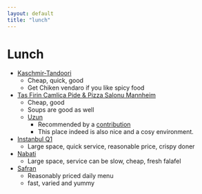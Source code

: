 ```yaml
---
layout: default
title: "lunch"
---
```


# Lunch

- [Kaschmir-Tandoori](https://maps.app.goo.gl/PbahztCR7p1NJRpB9)
  - Cheap, quick, good
  - Get Chiken vendaro if you like spicy food
- [Tas Firin Camlica Pide & Pizza Salonu Mannheim](https://maps.app.goo.gl/E1oHz8pTuZB6UnjK9)
  - Cheap, good
  - Soups are good as well
  - [Uzun](https://www.tasfirini.com/)
    - Recommended by a [contribution](https://github.com/sobamchan/monnem.sotaro.io/issues/1)
    - This place indeed is also nice and a cosy environment.
- [Instanbul Q1](https://istanbul-q1.de/)
  - Large space, quick service, reasonable price, crispy doner
- [Nabati](https://nabati-mannheim.eatbu.com/?lang=en)
  - Large space, service can be slow, cheap, fresh falafel
- [Safran](https://goo.gl/maps/xCxRfAp6VwXpMp4v8)
  - Reasonably priced daily menu
  - fast, varied and yummy
